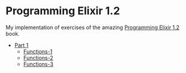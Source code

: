 # Programming Elixir 1.2

My implementation of exercises of the amazing [Programming Elixir 1.2](https://pragprog.com/book/elixir12/programming-elixir-1-2) book.

- [Part 1](part1)
  - [Functions-1](part1/functions-1)
  - [Functions-2](part1/functions-2)
  - [Functions-3](part1/functions-3)

